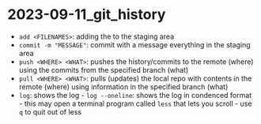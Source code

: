 # 2023-09-11_git_history

- `add <FILENAMES>`: adding the to the staging area
- `commit -m "MESSAGE"`: commit with a message everything in the staging area
- `push <WHERE> <WHAT>`: pushes the history/commits to the remote (where) using the commits from the specified branch (what)
- `pull <WHERE> <WHAT>`: pulls (updates) the local repo with contents in the remote (where) using information in the specified branch (what)
- `log`: shows the log
        - `log --oneline`: shows the log in condenced format
        - this may open a terminal program called `less` that lets you scroll
            - use `q` to quit out of less


